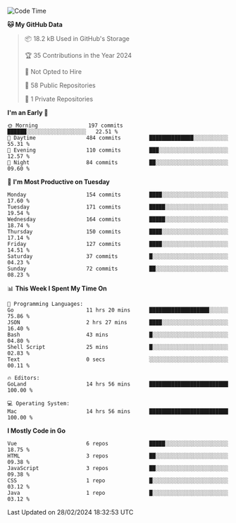 <!--START_SECTION:waka-->
![Code Time](http://img.shields.io/badge/Code%20Time-1%2C022%20hrs%2026%20mins-blue)

**🐱 My GitHub Data** 

> 📦 18.2 kB Used in GitHub's Storage 
 > 
> 🏆 35 Contributions in the Year 2024
 > 
> 🚫 Not Opted to Hire
 > 
> 📜 58 Public Repositories 
 > 
> 🔑 1 Private Repositories 
 > 
**I'm an Early 🐤** 

```text
🌞 Morning                197 commits         ██████░░░░░░░░░░░░░░░░░░░   22.51 % 
🌆 Daytime                484 commits         ██████████████░░░░░░░░░░░   55.31 % 
🌃 Evening                110 commits         ███░░░░░░░░░░░░░░░░░░░░░░   12.57 % 
🌙 Night                  84 commits          ██░░░░░░░░░░░░░░░░░░░░░░░   09.60 % 
```
📅 **I'm Most Productive on Tuesday** 

```text
Monday                   154 commits         ████░░░░░░░░░░░░░░░░░░░░░   17.60 % 
Tuesday                  171 commits         █████░░░░░░░░░░░░░░░░░░░░   19.54 % 
Wednesday                164 commits         █████░░░░░░░░░░░░░░░░░░░░   18.74 % 
Thursday                 150 commits         ████░░░░░░░░░░░░░░░░░░░░░   17.14 % 
Friday                   127 commits         ████░░░░░░░░░░░░░░░░░░░░░   14.51 % 
Saturday                 37 commits          █░░░░░░░░░░░░░░░░░░░░░░░░   04.23 % 
Sunday                   72 commits          ██░░░░░░░░░░░░░░░░░░░░░░░   08.23 % 
```


📊 **This Week I Spent My Time On** 

```text
💬 Programming Languages: 
Go                       11 hrs 20 mins      ███████████████████░░░░░░   75.86 % 
JSON                     2 hrs 27 mins       ████░░░░░░░░░░░░░░░░░░░░░   16.40 % 
Bash                     43 mins             █░░░░░░░░░░░░░░░░░░░░░░░░   04.80 % 
Shell Script             25 mins             █░░░░░░░░░░░░░░░░░░░░░░░░   02.83 % 
Text                     0 secs              ░░░░░░░░░░░░░░░░░░░░░░░░░   00.11 % 

🔥 Editors: 
GoLand                   14 hrs 56 mins      █████████████████████████   100.00 % 

💻 Operating System: 
Mac                      14 hrs 56 mins      █████████████████████████   100.00 % 
```

**I Mostly Code in Go** 

```text
Vue                      6 repos             █████░░░░░░░░░░░░░░░░░░░░   18.75 % 
HTML                     3 repos             ██░░░░░░░░░░░░░░░░░░░░░░░   09.38 % 
JavaScript               3 repos             ██░░░░░░░░░░░░░░░░░░░░░░░   09.38 % 
CSS                      1 repo              █░░░░░░░░░░░░░░░░░░░░░░░░   03.12 % 
Java                     1 repo              █░░░░░░░░░░░░░░░░░░░░░░░░   03.12 % 
```




 Last Updated on 28/02/2024 18:32:53 UTC
<!--END_SECTION:waka-->

